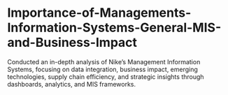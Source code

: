 # Importance-of-Managements-Information-Systems-General-MIS-and-Business-Impact
Conducted an in-depth analysis of Nike’s Management Information Systems, focusing on data integration, business impact, emerging technologies, supply chain efficiency, and strategic insights through dashboards, analytics, and MIS frameworks.
